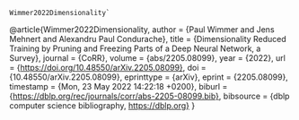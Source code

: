 ```
Wimmer2022Dimensionality`
```
@article{Wimmer2022Dimensionality,
  author    = {Paul Wimmer and
               Jens Mehnert and
               Alexandru Paul Condurache},
  title     = {Dimensionality Reduced Training by Pruning and Freezing Parts of a
               Deep Neural Network, a Survey},
  journal   = {CoRR},
  volume    = {abs/2205.08099},
  year      = {2022},
  url       = {https://doi.org/10.48550/arXiv.2205.08099},
  doi       = {10.48550/arXiv.2205.08099},
  eprinttype = {arXiv},
  eprint    = {2205.08099},
  timestamp = {Mon, 23 May 2022 14:22:18 +0200},
  biburl    = {https://dblp.org/rec/journals/corr/abs-2205-08099.bib},
  bibsource = {dblp computer science bibliography, https://dblp.org}
}
```
````